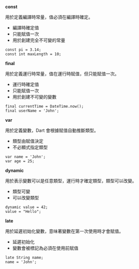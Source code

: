 **const**

用於定義編譯時常量，值必須在編譯時確定。

- 編譯時確定值  
- 只能賦值一次  
- 用於創建完全不可變的常量

`const pi = 3.14;`  
`const int maxLength = 10;`

**final**

用於定義運行時常量，值在運行時賦值，但只能賦值一次。

- 運行時確定值  
- 只能賦值一次  
- 用於創建不可變的變數

`final currentTime = DateTime.now();`  
`final userName = 'John';`

**var**

用於定義變數，Dart 會根據賦值自動推斷類型。

- 類型由賦值決定  
- 不必顯式指定類型

`var name = 'John';`  
`var age = 25;`

**dynamic**

用於表示變數可以是任意類型，運行時才確定類型，類型可以改變。

- 類型可變  
- 可以改變類型

`dynamic value = 42;`  
`value = "Hello";`

**late**

用於延遲初始化變數，意味著變數在第一次使用時才會賦值。

- 延遲初始化  
- 變數會被標記為必須在使用前賦值

`late String name;`  
`name = 'John';`
